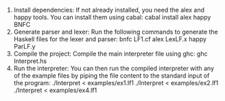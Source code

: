 1. Install dependencies: If not already installed, you need the alex and happy tools. You can install them using cabal:
    cabal install alex happy BNFC
2. Generate parser and lexer: Run the following commands to generate the Haskell files for the lexer and parser:
    bnfc LF1.cf
    alex LexLF.x
    happy ParLF.y
3. Compile the project: Compile the main interpreter file using ghc:
    ghc Interpret.hs
4. Run the interpreter: You can then run the compiled interpreter with any of the example files by piping the file content to the standard input of the program:
    ./Interpret < examples/ex1.lf1
    ./Interpret < examples/ex2.lf1
    ./Interpret < examples/ex4.lf1
